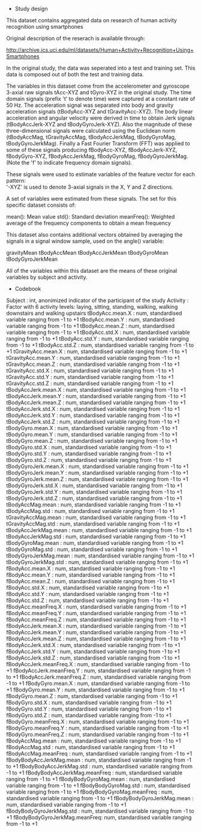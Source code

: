 - Study design

This dataset contains aggregated data on research of human activity recognition using smartphones 

Original description of the reserach is available through:

http://archive.ics.uci.edu/ml/datasets/Human+Activity+Recognition+Using+Smartphones 

In the original study, the data was seperated into a test and training set. This data is composed out of both the test and training data. 

The variables in this dataset come from the accelerometer and gyroscope 3-axial raw signals tAcc-XYZ and tGyro-XYZ in the original study. The time domain signals (prefix 't' to denote time) were captured at a constant rate of 50 Hz. The acceleration signal was separated into body and gravity acceleration signals (tBodyAcc-XYZ and tGravityAcc-XYZ). 
The body linear acceleration and angular velocity were derived in time to obtain Jerk signals (tBodyAccJerk-XYZ and tBodyGyroJerk-XYZ). Also the magnitude of these three-dimensional signals were calculated using the Euclidean norm (tBodyAccMag, tGravityAccMag, tBodyAccJerkMag, tBodyGyroMag, tBodyGyroJerkMag). 
Finally a Fast Fourier Transform (FFT) was applied to some of these signals producing fBodyAcc-XYZ, fBodyAccJerk-XYZ, fBodyGyro-XYZ, fBodyAccJerkMag, fBodyGyroMag, fBodyGyroJerkMag. (Note the 'f' to indicate frequency domain signals). 

These signals were used to estimate variables of the feature vector for each pattern:  
'-XYZ' is used to denote 3-axial signals in the X, Y and Z directions.

A set of variables were estimated from these signals. The set for this specific dataset consists of: 

mean(): Mean value
std(): Standard deviation
meanFreq(): Weighted average of the frequency components to obtain a mean frequency

This dataset also contains additional vectors obtained by averaging the signals in a signal window sample, used on the angle() variable:

gravityMean
tBodyAccMean
tBodyAccJerkMean
tBodyGyroMean
tBodyGyroJerkMean

All of the variables within this dataset are the means of these original variables by subject and activity.


- Codebook

 Subject                      : int, anonimized indicator of the participant of the study
 Activity                     : Factor with 6 activity levels: laying, sitting, standing, walking, walking downstairs and walking upstairs
 tBodyAcc.mean.X              : num, standardised variable ranging from -1 to +1
 tBodyAcc.mean.Y              : num, standardised variable ranging from -1 to +1
 tBodyAcc.mean.Z              : num, standardised variable ranging from -1 to +1
 tBodyAcc.std.X               : num, standardised variable ranging from -1 to +1
 tBodyAcc.std.Y               : num, standardised variable ranging from -1 to +1
 tBodyAcc.std.Z               : num, standardised variable ranging from -1 to +1
 tGravityAcc.mean.X           : num, standardised variable ranging from -1 to +1
 tGravityAcc.mean.Y           : num, standardised variable ranging from -1 to +1
 tGravityAcc.mean.Z           : num, standardised variable ranging from -1 to +1
 tGravityAcc.std.X            : num, standardised variable ranging from -1 to +1
 tGravityAcc.std.Y            : num, standardised variable ranging from -1 to +1
 tGravityAcc.std.Z            : num, standardised variable ranging from -1 to +1
 tBodyAccJerk.mean.X          : num, standardised variable ranging from -1 to +1
 tBodyAccJerk.mean.Y          : num, standardised variable ranging from -1 to +1
 tBodyAccJerk.mean.Z          : num, standardised variable ranging from -1 to +1
 tBodyAccJerk.std.X           : num, standardised variable ranging from -1 to +1
 tBodyAccJerk.std.Y           : num, standardised variable ranging from -1 to +1
 tBodyAccJerk.std.Z           : num, standardised variable ranging from -1 to +1
 tBodyGyro.mean.X             : num, standardised variable ranging from -1 to +1
 tBodyGyro.mean.Y             : num, standardised variable ranging from -1 to +1
 tBodyGyro.mean.Z             : num, standardised variable ranging from -1 to +1
 tBodyGyro.std.X              : num, standardised variable ranging from -1 to +1
 tBodyGyro.std.Y              : num, standardised variable ranging from -1 to +1
 tBodyGyro.std.Z              : num, standardised variable ranging from -1 to +1
 tBodyGyroJerk.mean.X         : num, standardised variable ranging from -1 to +1
 tBodyGyroJerk.mean.Y         : num, standardised variable ranging from -1 to +1
 tBodyGyroJerk.mean.Z         : num, standardised variable ranging from -1 to +1
 tBodyGyroJerk.std.X          : num, standardised variable ranging from -1 to +1
 tBodyGyroJerk.std.Y          : num, standardised variable ranging from -1 to +1
 tBodyGyroJerk.std.Z          : num, standardised variable ranging from -1 to +1
 tBodyAccMag.mean             : num, standardised variable ranging from -1 to +1
 tBodyAccMag.std              : num, standardised variable ranging from -1 to +1
 tGravityAccMag.mean          : num, standardised variable ranging from -1 to +1
 tGravityAccMag.std           : num, standardised variable ranging from -1 to +1
 tBodyAccJerkMag.mean         : num, standardised variable ranging from -1 to +1
 tBodyAccJerkMag.std          : num, standardised variable ranging from -1 to +1
 tBodyGyroMag.mean            : num, standardised variable ranging from -1 to +1
 tBodyGyroMag.std             : num, standardised variable ranging from -1 to +1
 tBodyGyroJerkMag.mean        : num, standardised variable ranging from -1 to +1
 tBodyGyroJerkMag.std         : num, standardised variable ranging from -1 to +1
 fBodyAcc.mean.X              : num, standardised variable ranging from -1 to +1
 fBodyAcc.mean.Y              : num, standardised variable ranging from -1 to +1
 fBodyAcc.mean.Z              : num, standardised variable ranging from -1 to +1
 fBodyAcc.std.X               : num, standardised variable ranging from -1 to +1
 fBodyAcc.std.Y               : num, standardised variable ranging from -1 to +1
 fBodyAcc.std.Z               : num, standardised variable ranging from -1 to +1
 fBodyAcc.meanFreq.X          : num, standardised variable ranging from -1 to +1
 fBodyAcc.meanFreq.Y          : num, standardised variable ranging from -1 to +1
 fBodyAcc.meanFreq.Z          : num, standardised variable ranging from -1 to +1
 fBodyAccJerk.mean.X          : num, standardised variable ranging from -1 to +1
 fBodyAccJerk.mean.Y          : num, standardised variable ranging from -1 to +1
 fBodyAccJerk.mean.Z          : num, standardised variable ranging from -1 to +1
 fBodyAccJerk.std.X           : num, standardised variable ranging from -1 to +1
 fBodyAccJerk.std.Y           : num, standardised variable ranging from -1 to +1
 fBodyAccJerk.std.Z           : num, standardised variable ranging from -1 to +1
 fBodyAccJerk.meanFreq.X      : num, standardised variable ranging from -1 to +1
 fBodyAccJerk.meanFreq.Y      : num, standardised variable ranging from -1 to +1
 fBodyAccJerk.meanFreq.Z      : num, standardised variable ranging from -1 to +1
 fBodyGyro.mean.X             : num, standardised variable ranging from -1 to +1
 fBodyGyro.mean.Y             : num, standardised variable ranging from -1 to +1
 fBodyGyro.mean.Z             : num, standardised variable ranging from -1 to +1
 fBodyGyro.std.X              : num, standardised variable ranging from -1 to +1
 fBodyGyro.std.Y              : num, standardised variable ranging from -1 to +1
 fBodyGyro.std.Z              : num, standardised variable ranging from -1 to +1
 fBodyGyro.meanFreq.X         : num, standardised variable ranging from -1 to +1
 fBodyGyro.meanFreq.Y         : num, standardised variable ranging from -1 to +1
 fBodyGyro.meanFreq.Z         : num, standardised variable ranging from -1 to +1
 fBodyAccMag.mean             : num, standardised variable ranging from -1 to +1
 fBodyAccMag.std              : num, standardised variable ranging from -1 to +1
 fBodyAccMag.meanFreq         : num, standardised variable ranging from -1 to +1
 fBodyBodyAccJerkMag.mean     : num, standardised variable ranging from -1 to +1
 fBodyBodyAccJerkMag.std      : num, standardised variable ranging from -1 to +1
 fBodyBodyAccJerkMag.meanFreq : num, standardised variable ranging from -1 to +1
 fBodyBodyGyroMag.mean        : num, standardised variable ranging from -1 to +1
 fBodyBodyGyroMag.std         : num, standardised variable ranging from -1 to +1
 fBodyBodyGyroMag.meanFreq    : num, standardised variable ranging from -1 to +1
 fBodyBodyGyroJerkMag.mean    : num, standardised variable ranging from -1 to +1
 fBodyBodyGyroJerkMag.std     : num, standardised variable ranging from -1 to +1
 fBodyBodyGyroJerkMag.meanFreq: num, standardised variable ranging from -1 to +1